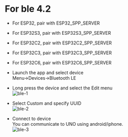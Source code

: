 # For ble 4.2

- For ESP32, pair with ESP32_SPP_SERVER   

- For ESP32S3, pair with ESP32S3_SPP_SERVER   

- For ESP32C2, pair with ESP32C2_SPP_SERVER   

- For ESP32C3, pair with ESP32C3_SPP_SERVER   

- For ESP32C6, pair with ESP32C6_SPP_SERVER   

- Launch the app and select device  
Menu->Devices->Bluetooth LE   

- Long press the device and select the Edit menu   
![ble-1](https://user-images.githubusercontent.com/6020549/184459824-5cb42df0-ffa3-430d-b4c0-36e7ca36c584.JPG)

- Select Custom and specify UUID   
![ble-2](https://user-images.githubusercontent.com/6020549/184459827-f62dc206-6bc2-41a7-9a88-74b9c84bbb89.JPG)

- Connect to device   
You can communicate to UNO using android/iphone.   
![ble-3](https://user-images.githubusercontent.com/6020549/184459828-ad4394a4-33bf-4f1a-a8bd-13d5d840f5ad.JPG)
